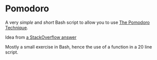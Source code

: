 # Pomodoro
A very *simple* and *short* Bash script to allow you to use [The Pomodoro Technique](http://pomodorotechnique.com/).

Idea from [a StackOverflow answer](http://superuser.com/a/669811)

Mostly a small exercise in Bash, hence the use of a function in a 20 line script.
